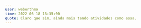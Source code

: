 ```yaml
---
user: weberthmo
time: 2022-06-18 13:35:00
quote: Claro que sim, ainda mais tendo atividades como essa.
---
```

